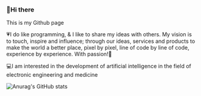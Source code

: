 ### 👋Hi there 
This is my Github page

💗I do like programming, & I like to share my ideas with others. My vision is to touch, inspire and influence; through our ideas, services and products to make the world a better place, pixel by pixel, line of code by line of code, experience by experience. With passion!🙏

💻I am interested in the development of artificial intelligence in the field of electronic engineering and medicine

![Anurag's GitHub stats](https://github-readme-stats.vercel.app/api?username=MohammadAliDaneshSefatDoust&show_icons=true&theme=synthwave)

